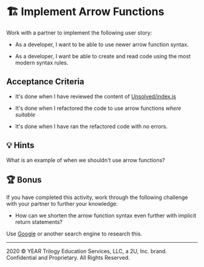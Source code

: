 # 🏗️ Implement Arrow Functions

Work with a partner to implement the following user story:

* As a developer, I want to be able to use newer arrow function syntax.

* As a developer, I want be able to create and read code using the most modern syntax rules.

## Acceptance Criteria

* It's done when I have reviewed the content of [Unsolved/index.js](../../../../01-Class-Content/09-NodeJS/01-Activities/04-Stu_ArrowFunctionPractice/Unsolved/index.js)
  
* It's done when I refactored the code to use arrow functions _where suitable_

* It's done when I have ran the refactored code with no errors.

## 💡 Hints

What is an example of when we shouldn't use arrow functions?

## 🏆 Bonus

If you have completed this activity, work through the following challenge with your partner to further your knowledge:

* How can we shorten the arrow function syntax even further with implicit return statements?
  
Use [Google](https://www.google.com) or another search engine to research this.

---
2020 © YEAR Trilogy Education Services, LLC, a 2U, Inc. brand. Confidential and Proprietary. All Rights Reserved.